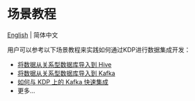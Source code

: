 # 场景教程

[English](../../en/user-tutorials/tutorials.md) | 简体中文

用户可以参考以下场景教程来实践如何通过KDP进行数据集成开发：

* [将数据从关系型数据库导入到 Hive](./import-from-rdbms-to-hive.md)
* [将数据从关系型数据库导入到 Kafka](./import-from-rdbms-to-kafka.md)
* [如何与 KDP 上的 Kafka 快速集成](./integration-kafka-with-int-ext-comps.md)
* 更多...